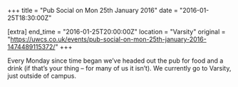 +++
title = "Pub Social on Mon 25th January 2016"
date = "2016-01-25T18:30:00Z"

[extra]
end_time = "2016-01-25T20:00:00Z"
location = "Varsity"
original = "https://uwcs.co.uk/events/pub-social-on-mon-25th-january-2016-1474489115372/"
+++

Every Monday since time began we’ve headed out the pub for food and a drink (if that’s your thing – for many of us it isn’t). We currently go to Varsity, just outside of campus.


